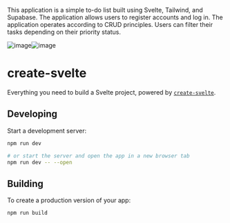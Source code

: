 This application is a simple to-do list built using Svelte, Tailwind, and Supabase. The application allows users to register accounts and log in. The application operates according to CRUD principles. Users can filter their tasks depending on their priority status.

![image](https://user-images.githubusercontent.com/107717515/229619575-7803c6e2-c434-4975-9cf8-b9ea0df0cb4f.png)![image](https://user-images.githubusercontent.com/107717515/229619916-26e6e440-e16f-4d13-bfdb-d3517a4b70fb.png)



# create-svelte

Everything you need to build a Svelte project, powered by [`create-svelte`](https://github.com/sveltejs/kit/tree/master/packages/create-svelte).

## Developing

Start a development server:

```bash
npm run dev

# or start the server and open the app in a new browser tab
npm run dev -- --open
```

## Building

To create a production version of your app:

```bash
npm run build
```


